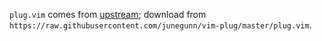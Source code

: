 `plug.vim` comes from [upstream](https://github.com/junegunn/vim-plug); download from `https://raw.githubusercontent.com/junegunn/vim-plug/master/plug.vim`.
